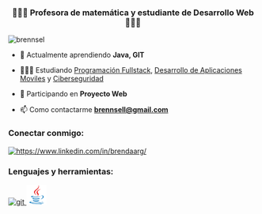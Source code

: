 
<h3 align="center">👩🏽‍🏫 Profesora de matemática y estudiante de Desarrollo Web 👩🏻‍💻</h3>

<p align="left"> <img src="https://komarev.com/ghpvc/?username=brennsel&label=Profile%20views&color=0e75b6&style=flat" alt="brennsel" /> </p>

- 🌱 Actualmente aprendiendo **Java, GIT**

- 👩🏻‍💻 Estudiando [Programación Fullstack](https://eggcooperation.com), [Desarrollo de Aplicaciones Moviles](https://www.ucm.es) y [Ciberseguridad](https://www.incibe.es)

- 👥 Participando en **Proyecto Web**

- 📫 Como contactarme **brennsell@gmail.com**

<h3 align="left">Conectar conmigo:</h3>
<p align="left">
<a href="https://www.linkedin.com/in/brendaarg/" target="blank"><img align="center" src="https://raw.githubusercontent.com/rahuldkjain/github-profile-readme-generator/master/src/images/icons/Social/linked-in-alt.svg" alt="https://www.linkedin.com/in/brendaarg/" height="30" width="40" /></a>
</p>

<h3 align="left">Lenguajes y herramientas:</h3>
<p align="left"> <a href="https://git-scm.com/" target="_blank" rel="noreferrer"> <img src="https://www.vectorlogo.zone/logos/git-scm/git-scm-icon.svg" alt="git" width="40" height="40"/> </a> <a href="https://www.java.com" target="_blank" rel="noreferrer"> <img src="https://raw.githubusercontent.com/devicons/devicon/master/icons/java/java-original.svg" alt="java" width="40" height="40"/> </a> </p>
